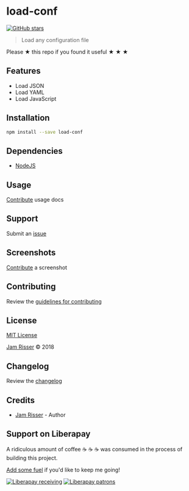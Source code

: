 # load-conf

[![GitHub stars](https://img.shields.io/github/stars/codejamninja/load-conf.svg?style=social&label=Stars)](https://github.com/codejamninja/load-conf)

> Load any configuration file

Please ★ this repo if you found it useful ★ ★ ★


## Features

* Load JSON
* Load YAML
* Load JavaScript


## Installation

```sh
npm install --save load-conf
```


## Dependencies

* [NodeJS](https://nodejs.org)


## Usage

[Contribute](https://github.com/codejamninja/load-conf/blob/master/CONTRIBUTING.md) usage docs


## Support

Submit an [issue](https://github.com/codejamninja/load-conf/issues/new)


## Screenshots

[Contribute](https://github.com/codejamninja/load-conf/blob/master/CONTRIBUTING.md) a screenshot


## Contributing

Review the [guidelines for contributing](https://github.com/codejamninja/load-conf/blob/master/CONTRIBUTING.md)


## License

[MIT License](https://github.com/codejamninja/load-conf/blob/master/LICENSE)

[Jam Risser](https://codejam.ninja) © 2018


## Changelog

Review the [changelog](https://github.com/codejamninja/load-conf/blob/master/CHANGELOG.md)


## Credits

* [Jam Risser](https://codejam.ninja) - Author


## Support on Liberapay

A ridiculous amount of coffee ☕ ☕ ☕ was consumed in the process of building this project.

[Add some fuel](https://liberapay.com/codejamninja/donate) if you'd like to keep me going!

[![Liberapay receiving](https://img.shields.io/liberapay/receives/codejamninja.svg?style=flat-square)](https://liberapay.com/codejamninja/donate)
[![Liberapay patrons](https://img.shields.io/liberapay/patrons/codejamninja.svg?style=flat-square)](https://liberapay.com/codejamninja/donate)
